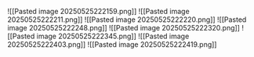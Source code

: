 ![[Pasted image 20250525222159.png]]
![[Pasted image 20250525222211.png]]
![[Pasted image 20250525222220.png]]
![[Pasted image 20250525222248.png]]
![[Pasted image 20250525222320.png]]
![[Pasted image 20250525222345.png]]
![[Pasted image 20250525222403.png]]
![[Pasted image 20250525222419.png]]